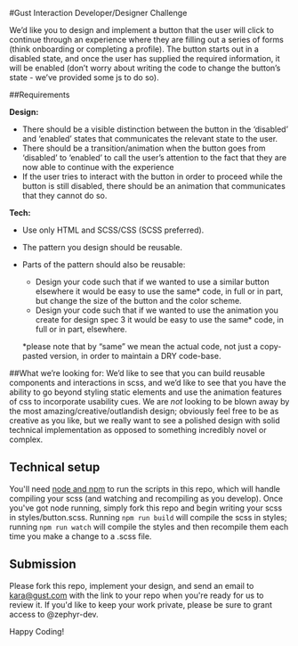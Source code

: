 #Gust Interaction Developer/Designer Challenge

We’d like you to design and implement a button that the user will click to continue through an experience where they are filling out a series of forms (think onboarding or completing a profile). The button starts out in a disabled state, and once the user has supplied the required information, it will be enabled (don’t worry about writing the code to change the button’s state - we’ve provided some js to do so). 

##Requirements

**Design:**
- There should be a visible distinction between the button in the ‘disabled’ and ‘enabled’ states that communicates the relevant state to the user.
- There should be a transition/animation when the button goes from ‘disabled’ to ‘enabled’ to call the user’s attention to the fact that they are now able to continue with the experience
- If the user tries to interact with the button in order to proceed while the button is still disabled, there should be an animation that communicates that they cannot do so. 

**Tech:**
- Use only HTML and SCSS/CSS (SCSS preferred).
- The pattern you design should be reusable.
- Parts of the pattern should also be reusable:
  - Design your code such that if we wanted to use a similar button elsewhere it would be easy to use the same* code, in full or in part, but change the size of the button and the color scheme.
  - Design your code such that if we wanted to use the animation you create for design spec 3 it would be easy to use the same* code, in full or in part, elsewhere.
  
  *please note that by “same” we mean the actual code, not just a copy-pasted version, in order to maintain a DRY code-base. 

##What we’re looking for:
We’d like to see that you can build reusable components and interactions in scss, and we’d like to see that you have the ability to go beyond styling static elements and use the animation features of css to incorporate usability cues. We are *not* looking to be blown away by the most amazing/creative/outlandish design; obviously feel free to be as creative as you like, but we really want to see a polished design with solid technical implementation as opposed to something incredibly novel or complex.

## Technical setup
You'll need [node and npm](https://nodejs.org/) to run the scripts in this repo, which will handle compiling your scss (and watching and recompiling as you develop).
Once you've got node running, simply fork this repo and begin writing your scss in styles/button.scss. 
Running `npm run build` will compile the scss in styles; running `npm run watch` will compile the styles and then recompile them each time you make a change to a .scss file. 

## Submission
Please fork this repo, implement your design, and send an email to kara@gust.com with the link to your repo when you're ready for us to review it. If you'd like to keep your work private, please be sure to grant access to @zephyr-dev.

Happy Coding!
